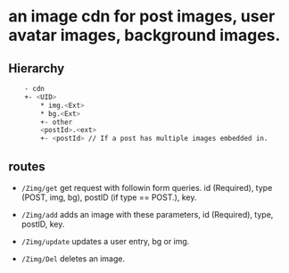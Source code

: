 # an image cdn for post images, user avatar images, background images.

## Hierarchy
```bash
    - cdn
	+- <UID>
	    * img.<Ext>
	    * bg.<Ext>
	    +- other
		<postId>.<ext>
		+- <postId> // If a post has multiple images embedded in.
```

## routes

- `/Zimg/get` get request with followin form queries. id (Required), type (POST, img, bg), postID (if type == POST.), key.

- `/Zimg/add` adds an image with these parameters, id (Required), type, postID, key.

- `/Zimg/update` updates a user entry, bg or img.

- `/Zimg/Del` deletes an image.

